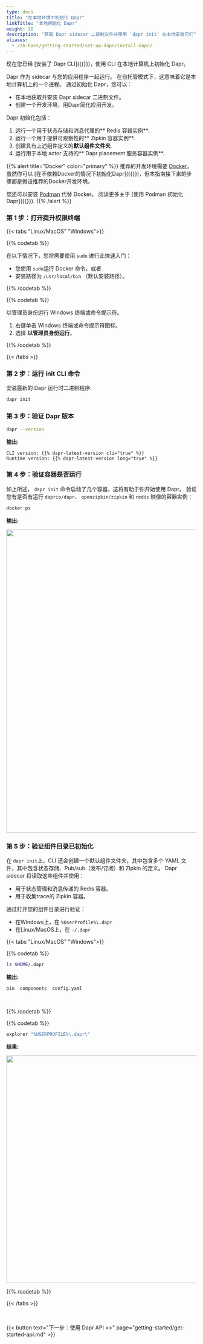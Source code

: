 ```yaml
---
type: docs
title: "在本地环境中初始化 Dapr"
linkTitle: "本地初始化 Dapr"
weight: 20
description: "获取 Dapr sidecar 二进制文件并使用 `dapr init` 在本地安装它们"
aliases:
  - /zh-hans/getting-started/set-up-dapr/install-dapr/
---
```


现在您已经 [安装了 Dapr CLI]({{<ref install-dapr-cli.md>}})，使用 CLI 在本地计算机上初始化 Dapr。

Dapr 作为 sidecar 与您的应用程序一起运行。 在自托管模式下，这意味着它是本地计算机上的一个进程。 通过初始化 Dapr，您可以：

- 在本地获取并安装 Dapr sidecar 二进制文件。
- 创建一个开发环境，用Dapr简化应用开发。

Dapr 初始化包括：

1. 运行一个用于状态存储和消息代理的** Redis 容器实例**.
1. 运行一个用于提供可观察性的** Zipkin 容器实例**.
1. 创建具有上述组件定义的**默认组件文件夹**.
1. 运行用于本地 actor 支持的** Dapr placement 服务容器实例**.

{{% alert title="Docker" color="primary" %}}
推荐的开发环境需要 [Docker](https://docs.docker.com/install/)。 虽然你可以 [在不依赖Docker的情况下初始化Dapr]({{<ref self-hosted-no-docker.md>}})，但本指南接下来的步骤都是假设推荐的Docker开发环境。

您还可以安装 [Podman](https://podman.io/) 代替 Docker。 阅读更多关于 [使用 Podman 初始化 Dapr]({{<ref dapr-init.md>}}).
{{% /alert %}}

### 第 1 步：打开提升权限终端

{{< tabs "Linux/MacOS" "Windows">}}

{{% codetab %}}

在以下情况下，您将需要使用 `sudo` 进行此快速入门：

- 您使用 `sudo`运行 Docker 命令，或者
- 安装路径为 `/usr/local/bin` （默认安装路径）。

{{% /codetab %}}

{{% codetab %}}

以管理员身份运行 Windows 终端或命令提示符。

1. 右键单击 Windows 终端或命令提示符图标。
1. 选择 **以管理员身份运行**。

{{% /codetab %}}

{{< /tabs >}}

### 第 2 步：运行 init CLI 命令

安装最新的 Dapr 运行时二进制程序:

```bash
dapr init
```

### 第 3 步：验证 Dapr 版本

```bash
dapr --version
```

**输出:**

`CLI version: {{% dapr-latest-version cli="true" %}}` <br> `Runtime version: {{% dapr-latest-version long="true" %}}`

### 第 4 步：验证容器是否运行

如上所述， `dapr init` 命令启动了几个容器，这将有助于你开始使用 Dapr。 验证您有是否有运行 `daprio/dapr`、 `openzipkin/zipkin` 和 `redis` 映像的容器实例：

```bash
docker ps
```

**输出:**

<img src="/images/install-dapr-selfhost/docker-containers.png" width=800>

### 第 5 步：验证组件目录已初始化

在 `dapr init`上，CLI 还会创建一个默认组件文件夹，其中包含多个 YAML 文件，其中包含状态存储、Pub/sub（发布/订阅）和 Zipkin 的定义。 Dapr sidecar 将读取这些组件并使用：

- 用于状态管理和消息传递的 Redis 容器。
- 用于收集trace的 Zipkin 容器。

通过打开您的组件目录进行验证：

- 在Windows上，在 `%UserProfile%\.dapr`
- 在Linux/MacOS上，在 `~/.dapr`

{{< tabs "Linux/MacOS" "Windows">}}

{{% codetab %}}

```bash
ls $HOME/.dapr
```

**输出:**

`bin  components  config.yaml`

<br>

{{% /codetab %}}

{{% codetab %}}

```powershell
explorer "%USERPROFILE%\.dapr\"
```

**结果:**

<img src="/images/install-dapr-selfhost/windows-view-components.png" width=600>

{{% /codetab %}}

{{< /tabs >}}

<br>

{{< button text="下一步：使用 Dapr API >>" page="getting-started/get-started-api.md" >}}

